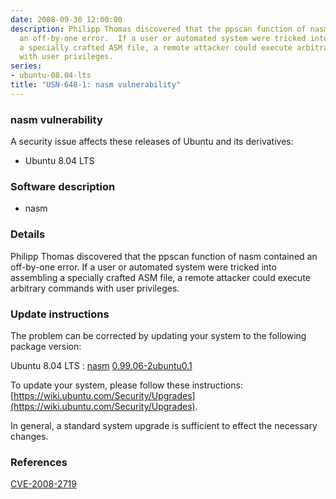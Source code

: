 ```yaml
---
date: 2008-09-30 12:00:00
description: Philipp Thomas discovered that the ppscan function of nasm contained
  an off-by-one error.  If a user or automated system were tricked into assembling
  a specially crafted ASM file, a remote attacker could execute arbitrary commands
  with user privileges.
series:
- ubuntu-08.04-lts
title: "USN-648-1: nasm vulnerability"
---
```


### nasm vulnerability

A security issue affects these releases of Ubuntu and its derivatives:

* Ubuntu 8.04 LTS

### Software description

* nasm 

### Details

Philipp Thomas discovered that the ppscan function of nasm contained an off-by-one error. If a user or automated system were tricked into assembling a specially crafted ASM file, a remote attacker could execute arbitrary commands with user privileges. 

### Update instructions

The problem can be corrected by updating your system to the following package version:

Ubuntu 8.04 LTS
 : [nasm](https://launchpad.net/ubuntu/+source/nasm) <span> [0.99.06-2ubuntu0.1](https://launchpad.net/ubuntu/+source/nasm/0.99.06-2ubuntu0.1) </span> 

To update your system, please follow these instructions: [https://wiki.ubuntu.com/Security/Upgrades](https://wiki.ubuntu.com/Security/Upgrades).

In general, a standard system upgrade is sufficient to effect the necessary changes. 

### References

 [CVE-2008-2719](http://people.ubuntu.com/~ubuntu-security/cve/CVE-2008-2719)
